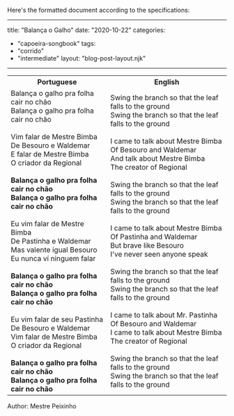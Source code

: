 Here's the formatted document according to the specifications:

---
title: "Balança o Galho"
date: "2020-10-22"
categories: 
  - "capoeira-songbook"
tags: 
  - "corrido"
  - "intermediate"
layout: "blog-post-layout.njk"
---

<table class="capoeira-table">
    <tr class="header-row">
        <th>Portuguese</th>
        <th>English</th>
    </tr>
    <tr>
        <td>Balança o galho pra folha cair no chão<br>
Balança o galho pra folha cair no chão<br>
<br>
Vim falar de Mestre Bimba<br>
De Besouro e Waldemar<br>
E falar de Mestre Bimba<br>
O criador da Regional<br>
<br>
<strong>Balança o galho pra folha cair no chão</strong><br>
<strong>Balança o galho pra folha cair no chão</strong><br>
<br>
Eu vim falar de Mestre Bimba<br>
De Pastinha e Waldemar<br>
Mas valente igual Besouro<br>
Eu nunca ví ninguem falar<br>
<br>
<strong>Balança o galho pra folha cair no chão</strong><br>
<strong>Balança o galho pra folha cair no chão</strong><br>
<br>
Eu vim falar de seu Pastinha<br>
De Besouro e Waldemar<br>
Vim falar de Mestre Bimba<br>
O criador da Regional<br>
<br>
<strong>Balança o galho pra folha cair no chão</strong><br>
<strong>Balança o galho pra folha cair no chão</strong></td>
        <td>Swing the branch so that the leaf falls to the ground<br>
Swing the branch so that the leaf falls to the ground<br>
<br>
I came to talk about Mestre Bimba<br>
Of Besouro and Waldemar<br>
And talk about Mestre Bimba<br>
The creator of Regional<br>
<br>
Swing the branch so that the leaf falls to the ground<br>
Swing the branch so that the leaf falls to the ground<br>
<br>
I came to talk about Mestre Bimba<br>
Of Pastinha and Waldemar<br>
But brave like Besouro<br>
I've never seen anyone speak<br>
<br>
Swing the branch so that the leaf falls to the ground<br>
Swing the branch so that the leaf falls to the ground<br>
<br>
I came to talk about Mr. Pastinha<br>
Of Besouro and Waldemar<br>
I came to talk about Mestre Bimba<br>
The creator of Regional<br>
<br>
Swing the branch so that the leaf falls to the ground<br>
Swing the branch so that the leaf falls to the ground</td>
    </tr>
</table>

<figcaption>
Author: Mestre Peixinho
</figcaption>